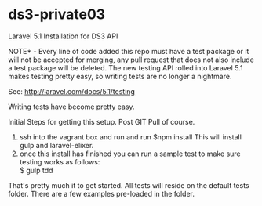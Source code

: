 # ds3-private03
Laravel 5.1 Installation for DS3 API

NOTE* - Every line of code added this repo must have a test package or it will not be accepted for merging, any pull request that does not also include a test package
will be deleted. The new testing API rolled into Laravel 5.1 makes testing pretty easy, so writing tests are no longer a nightmare.

See: http://laravel.com/docs/5.1/testing

Writing tests have become pretty easy.

Initial Steps for getting this setup. Post GIT Pull of course.

1. ssh into the vagrant box and run and run
$npm install
This will install gulp and laravel-elixer.
2. once this install has finished you can run a sample test to make sure testing works as follows:\
$ gulp tdd

That's pretty much it to get started. All tests will reside on the default tests folder. There are a few examples pre-loaded in the folder.

